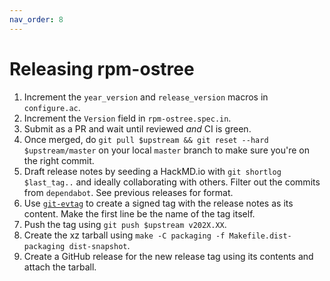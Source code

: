 ```yaml
---
nav_order: 8
---
```


# Releasing rpm-ostree

1. Increment the `year_version` and `release_version` macros in `configure.ac`.
2. Increment the `Version` field in `rpm-ostree.spec.in`.
3. Submit as a PR and wait until reviewed *and* CI is green.
5. Once merged, do `git pull $upstream && git reset --hard $upstream/master` on
   your local `master` branch to make sure you're on the right commit.
6. Draft release notes by seeding a HackMD.io with `git shortlog $last_tag..`
   and ideally collaborating with others. Filter out the commits from
   `dependabot`. See previous releases for format.
7. Use [`git-evtag`](https://github.com/cgwalters/git-evtag) to create a signed
   tag with the release notes as its content. Make the first line be the name of
   the tag itself.
8. Push the tag using `git push $upstream v202X.XX`.
9. Create the xz tarball using `make -C packaging -f Makefile.dist-packaging dist-snapshot`.
10. Create a GitHub release for the new release tag using its contents and
    attach the tarball.
